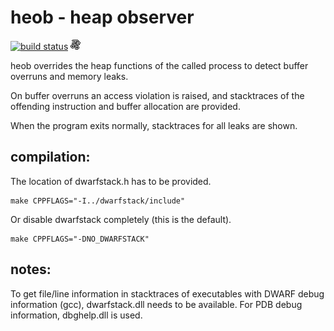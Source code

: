 heob - heap observer
====================

[![build status](https://ci.appveyor.com/api/projects/status/github/ssbssa/heob?branch=master&svg=true)](https://ci.appveyor.com/project/ssbssa/heob/branch/master)
[![latest build](logo-16.png)](https://ci.appveyor.com/api/projects/ssbssa/heob/artifacts/heob.7z?branch=master "latest AppVeyor artifact")

heob overrides the heap functions of the called process to detect
buffer overruns and memory leaks.

On buffer overruns an access violation is raised, and stacktraces
of the offending instruction and buffer allocation are provided.

When the program exits normally, stacktraces for all leaks are shown.


compilation:
------------
The location of dwarfstack.h has to be provided.

    make CPPFLAGS="-I../dwarfstack/include"

Or disable dwarfstack completely (this is the default).

    make CPPFLAGS="-DNO_DWARFSTACK"


notes:
------
To get file/line information in stacktraces of executables with
DWARF debug information (gcc), dwarfstack.dll needs to be available.
For PDB debug information, dbghelp.dll is used.
